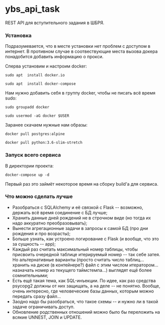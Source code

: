 # ybs_api_task
REST API для вступительного задания в ШБРЯ.

### Установка
Подразумевается, что в месте установки нет проблем с доступом в интернет. В противном случае в соотвествующие места вызова докера понадобится добавить информацию о прокси.

Сперва установим и настроим docker:

`sudo apt  install docker.io`

`sudo apt  install docker-compose`

Нам нужно добавить себя в группу docker, чтобы не писать всё время sudo:

`sudo groupadd docker`

`sudo usermod -aG docker $USER`

Заранее скачаем нужные нам образы:

`docker pull postgres:alpine`

`docker pull python:3.6-slim-stretch`


### Запуск всего сервиса

В директории проекта:

`docker-compose up -d`

Первый раз это займёт некоторое время на сборку build'а для сервиса.




### Что можно сделать лучше

* Разобраться с SQLAlchemy и её связкой с Flask -- возможно, держать всё время соединение с БД лучше;
* Хранить данные дней рождений не в строчном виде (но тогда их надо аккуратно преобразовывать);
* Вынести агрегационные задачи в запросы к самой БД (про дни рождения и про возрасты);
* Больше узнать, как устроено логирование с Flask (и вообще, что это за сущность -- app);
* Каждый раз считать максимальный номер таблицы, чтобы присвоить очередной таблице итерируемый номер -- так себе затея. Но альтернативные варианты (просто считать число таблиц... хранить на диске (в контейнере?) файл с этим числом итератором... назначать номер из текущего таймстемпа...) выглядят ещё более сомнительными;
* Есть ещё такая тема, как SQL-инъекции. По идее, как раз средства psycopg2 должны от них защищать, а на деле -- не понятно. Вообще, очень интересно, где человеческие базы данных, которым можно передать сразу файл...
* Заодно надо бы разобраться, что такое схемы -- и нужно ли в такой задаче ограничивать доступ.
* Обновление родственных отношений можно было бы переложить на всякие UNNEST, JOIN и UPDATE.
